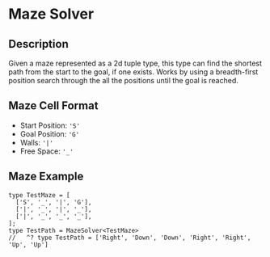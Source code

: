 # Maze Solver

## Description
Given a maze represented as a 2d tuple type, this type can find the shortest path from the start to the goal, if one exists. Works by using a breadth-first position search through the all the positions until the goal is reached.

## Maze Cell Format
- Start Position: `'S'`
- Goal Position: `'G'`
- Walls: `'|'`
- Free Space: `'_'`

## Maze Example
```
type TestMaze = [
  ['S', '_', '|', 'G'],
  ['|', '_', '|', '_'],
  ['|', '_', '_', '_'],
];
type TestPath = MazeSolver<TestMaze>
//   ^? type TestPath = ['Right', 'Down', 'Down', 'Right', 'Right', 'Up', 'Up']
```